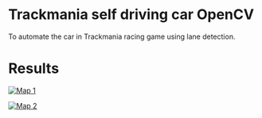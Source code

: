 # Trackmania self driving car OpenCV
To automate the car in Trackmania racing game using lane detection.

# Results
[![Map 1](https://img.youtube.com/vi/kwlQMkqwNRk/0.jpg)](https://youtu.be/kwlQMkqwNRk0)

[![Map 2](https://img.youtube.com/vi/R-SUxPfPiho/0.jpg)](https://youtu.be/R-SUxPfPiho)


